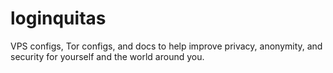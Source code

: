 loginquitas
===========

VPS configs, Tor configs, and docs to help improve privacy, anonymity, and security for yourself and the world around you.
